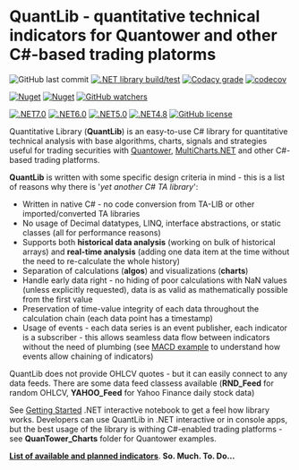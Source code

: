 # QuantLib - quantitative technical indicators for Quantower and other C#-based trading platorms
![GitHub last commit](https://img.shields.io/github/last-commit/mihakralj/QuantLib)
[![.NET library build/test](https://github.com/mihakralj/QuantLib/actions/workflows/main_automation.yml/badge.svg)](https://github.com/mihakralj/QuantLib/actions/workflows/main_automation.yml)
[![Codacy grade](https://img.shields.io/codacy/grade/b1f9109222234c87bce45f1fd4c63aee)](https://app.codacy.com/gh/mihakralj/QuantLib/dashboard)
[![codecov](https://codecov.io/gh/mihakralj/QuantLib/branch/main/graph/badge.svg?style=flat-square&token=YNMJRGKMTJ)](https://codecov.io/gh/mihakralj/QuantLib)

[![Nuget](https://img.shields.io/nuget/v/QuantLib)](https://www.nuget.org/packages/QuantLib/)
[![Nuget](https://img.shields.io/nuget/dt/QuantLib)](https://www.nuget.org/packages/QuantLib/)
[![GitHub watchers](https://img.shields.io/github/watchers/mihakralj/QuantLib)](https://github.com/mihakralj/QuantLib/watchers)

[![.NET7.0](https://img.shields.io/badge/.NET-7.0-yellow)](https://dotnet.microsoft.com/en-us/download/dotnet/7.0)
[![.NET6.0](https://img.shields.io/badge/.NET-6.0-blue)](https://dotnet.microsoft.com/en-us/download/dotnet/6.0)
[![.NET5.0](https://img.shields.io/badge/.NET-5.0-blue)](https://dotnet.microsoft.com/en-us/download/dotnet/5.0)
[![.NET4.8](https://img.shields.io/badge/.NET-4.8-blue)](https://dotnet.microsoft.com/en-us/download/dotnet-framework/net48)
[![GitHub license](https://img.shields.io/github/license/mihakralj/QuantLib)](Docs/LICENSE)

Quantitative Library (**QuantLib**) is an easy-to-use C# library for quantitative technical analysis with base algorithms, charts, signals and strategies useful for trading securities with [Quantower](https://www.quantower.com/), [MultiCharts.NET](https://www.multicharts.com/net/") and other C#-based trading platforms.

**QuantLib** is written with some specific design criteria in mind - this is a list of reasons why there is '*yet another C# TA library*':

*   Written in native C# - no code conversion from TA-LIB or other imported/converted TA libraries
*   No usage of Decimal datatypes, LINQ, interface abstractions, or static classes (all for performance reasons)
*   Supports both **historical data analysis** (working on bulk of historical arrays) and **real-time analysis** (adding one data item at the time without the need to re-calculate the whole history)
*   Separation of calculations (**algos**) and visualizations (**charts**)
*   Handle early data right - no hiding of poor calculations with NaN values (unless explicitly requested), data is as valid as mathematically possible from the first value
*   Preservation of time-value integrity of each data throughout the calculation chain (each data point has a timestamp)
*   Usage of events - each data series is an event publisher, each indicator is a subscriber - this allows seamless data flow between indicators without the need of plumbing (see [MACD example](https://github.com/mihakralj/QuantLib/blob/main/Docs/macd_example.ipynb) to understand how events allow chaining of indicators)

QuantLib does not provide OHLCV quotes - but it can easily connect to any data feeds. There are some data feed classess
available (**RND_Feed** for random OHLCV, **YAHOO_Feed** for Yahoo Finance daily stock data)

See [Getting Started](https://github.com/mihakralj/QuantLib/blob/main/Docs/getting_started.ipynb) .NET interactive notebook to get a feel how library works. Developers can use QuantLib in .NET interactive or in console apps, but the best
usage of the library is withing C#-enabled trading platforms - see **QuanTower_Charts** folder for Quantower examples.

[**List of available and planned indicators**](https://github.com/mihakralj/QuantLib/blob/main/Docs/coverage.md). **So. Much. To. Do...**
